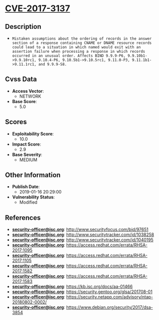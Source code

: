 
# [CVE-2017-3137](https://cve.mitre.org/cgi-bin/cvename.cgi?name=CVE-2017-3137)

## Description

- `Mistaken assumptions about the ordering of records in the answer section of a response containing CNAME or DNAME resource records could lead to a situation in which named would exit with an assertion failure when processing a response in which records occurred in an unusual order. Affects BIND 9.9.9-P6, 9.9.10b1->9.9.10rc1, 9.10.4-P6, 9.10.5b1->9.10.5rc1, 9.11.0-P3, 9.11.1b1->9.11.1rc1, and 9.9.9-S8.`

## Cvss Data

- **Access Vector**:
  - NETWORK
- **Base Score**:
  - 5.0

## Scores

- **Exploitability Score**:
  - 10.0
- **Impact Score**:
  - 2.9
- **Base Severity**:
  - MEDIUM

## Other Information

- **Publish Date**:
  - 2019-01-16 20:29:00
- **Vulnerability Status**:
  - Modified

## References

- **security-officer@isc.org**: http://www.securityfocus.com/bid/97651
- **security-officer@isc.org**: http://www.securitytracker.com/id/1038258
- **security-officer@isc.org**: http://www.securitytracker.com/id/1040195
- **security-officer@isc.org**: https://access.redhat.com/errata/RHSA-2017:1095
- **security-officer@isc.org**: https://access.redhat.com/errata/RHSA-2017:1105
- **security-officer@isc.org**: https://access.redhat.com/errata/RHSA-2017:1582
- **security-officer@isc.org**: https://access.redhat.com/errata/RHSA-2017:1583
- **security-officer@isc.org**: https://kb.isc.org/docs/aa-01466
- **security-officer@isc.org**: https://security.gentoo.org/glsa/201708-01
- **security-officer@isc.org**: https://security.netapp.com/advisory/ntap-20180802-0002/
- **security-officer@isc.org**: https://www.debian.org/security/2017/dsa-3854
